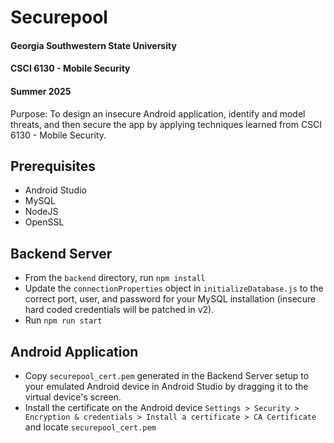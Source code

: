 # Securepool
#### Georgia Southwestern State University  
#### CSCI 6130 - Mobile Security  
#### Summer 2025  
  
Purpose: To design an insecure Android application, identify and model threats, and then secure the app by applying techniques learned from CSCI 6130 - Mobile Security.  
  
## Prerequisites  
- Android Studio  
- MySQL  
- NodeJS  
- OpenSSL  

## Backend Server  
- From the `backend` directory, run `npm install`  
- Update the `connectionProperties` object in `initializeDatabase.js` to the correct port, user, and password for your MySQL installation (insecure hard coded credentials will be patched in v2).   
- Run `npm run start`  

## Android Application
- Copy `securepool_cert.pem` generated in the Backend Server setup to your emulated Android device in Android Studio by dragging it to the virtual device's screen.  
- Install the certificate on the Android device `Settings > Security > Encryption & credentials > Install a certificate > CA Certificate` and locate `securepool_cert.pem`  
